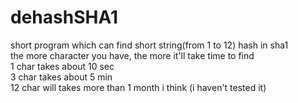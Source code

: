 # dehashSHA1
short program which can find short string(from 1 to 12) hash in sha1<br>
the more character you have, the more it'll take time to find<br>
1 char takes about 10 sec<br>
3 char takes about 5 min<br>
12 char will takes more than 1 month i think (i haven't tested it)
